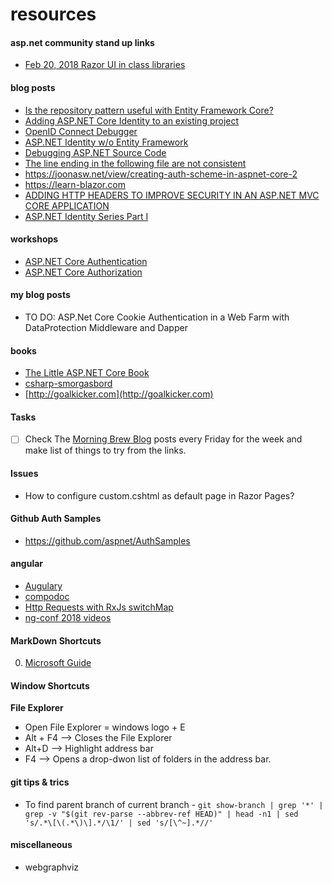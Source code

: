 # resources

#### asp.net community stand up links
* [Feb 20, 2018 Razor UI in class libraries](https://www.one-tab.com/page/PiTdahJmTn65szGajXoqwA)


#### blog posts
* [Is the repository pattern useful with Entity Framework Core?](https://www.thereformedprogrammer.net/is-the-repository-pattern-useful-with-entity-framework-core/)
* [Adding ASP.NET Core Identity to an existing project](https://hanson.io/bootstrapping-asp-net-core-week-4/)
* [OpenID Connect Debugger](https://www.recaffeinate.co/post/introducing-openid-connect-debugger/)
* [ASP.NET Identity w/o Entity Framework](https://markjohnson.io/articles/asp-net-core-identity-without-entity-framework/)
* [Debugging ASP.NET Source Code](https://www.stevejgordon.co.uk/debugging-asp-net-core-2-source)
* [The line ending in the following file are not consistent](http://www.adamtuliper.com/2015/10/stop-visual-studio-from-complaining.html)
* https://joonasw.net/view/creating-auth-scheme-in-aspnet-core-2
* https://learn-blazor.com
* [ADDING HTTP HEADERS TO IMPROVE SECURITY IN AN ASP.NET MVC CORE APPLICATION](https://damienbod.com/2018/02/08/adding-http-headers-to-improve-security-in-an-asp-net-mvc-core-application/)
* [ASP.NET Identity Series Part I](https://chsakell.com/2018/04/28/asp-net-core-identity-series-getting-started/?utm_campaign=Revue%20newsletter&utm_medium=Newsletter&utm_source=ASP.NET%20Weekly) 

#### workshops
* [ASP.NET Core Authentication](https://github.com/blowdart/AspNetAuthenticationWorkshop)
* [ASP.NET Core Authorization](https://github.com/blowdart/AspNetAuthorizationWorkshop/tree/core2)

#### my blog posts
* TO DO: ASP.Net Core Cookie Authentication in a Web Farm with DataProtection Middleware and Dapper

#### books
* [The Little ASP.NET Core Book](https://www.recaffeinate.co/book/)
* [csharp-smorgasbord](https://cdn.filipekberg.se/fekberg-blog/csharp-smorgasbord-free/Filip_Ekberg-CSharp_Smorgasbord.pdf)
* [http://goalkicker.com](http://goalkicker.com)

#### Tasks
- [ ] Check The [Morning Brew Blog](http://blog.cwa.me.uk/) posts every Friday for the week and make list of things to try from the links.

#### Issues
* How to configure custom.cshtml as default page in Razor Pages?

#### Github Auth Samples
* https://github.com/aspnet/AuthSamples

#### angular
* [Augulary](https://augury.angular.io/)
* [compodoc](https://compodoc.github.io/compodoc/)
* [Http Requests with RxJs switchMap](https://hackernoon.com/using-rxjs-to-handle-http-requests-what-ive-learned-4640aaf4646c)
* [ng-conf 2018 videos](https://nitayneeman.com/posts/all-talks-from-ng-conf-2018/?utm_campaign=NG-Newsletter&utm_medium=email&utm_source=NG-Newsletter_250#angular-cdk-and-material-in-2018)


#### MarkDown Shortcuts
0. [Microsoft Guide](https://docs.microsoft.com/en-us/vsts/collaborate/markdown-guidance)
#### Window Shortcuts
**File Explorer** 
- Open File Explorer = windows logo + E
- Alt + F4 --> Closes the File Explorer
- Alt+D --> Highlight address bar
- F4 --> Opens a drop-dwon list of folders in the address bar.

#### git tips & trics
 - To find parent branch of current branch - `git show-branch | grep '*' | grep -v "$(git rev-parse --abbrev-ref HEAD)" | head -n1 | sed 's/.*\[\(.*\)\].*/\1/' | sed 's/[\^~].*//'`

#### miscellaneous 
- webgraphviz
